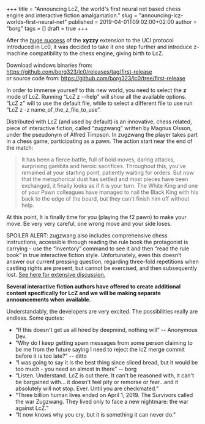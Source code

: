 +++
title = "Announcing LcZ, the world's first neural net based chess engine and interactive fiction amalgamation."
slug = "announcing-lcz-worlds-first-neural-net"
published = 2019-04-01T09:02:00+02:00
author = "borg"
tags = []
draft = true
+++

After the [huge success](https://discordapp.com/channels/425419482568196106/425419999096733706/500051417277530114)
of the **xyzzy** extension to the UCI protocol introduced in Lc0, it was
decided to take it one step further and introduce z-machine compatibility to
the chess engine, giving birth to LcZ.

Download windows binaries from:
<https://github.com/borg323/lc0/releases/tag/first-release>  
or source code from: <https://github.com/borg323/lc0/tree/first-release>

In order to immerse yourself to this new world, you need to select the **z**
mode of LcZ. Running “LcZ z --help” will show all the available options. 
“LcZ
z” will to use the default file, while to select a different file to use run
“LcZ z -z name_of_the_z_file_to_use”.

Distributed with LcZ (and used by default) is an innovative, chess related,
piece of interactive fiction, called “zugzwang” written by Magnus Olsson,
under the pseudonym of Alfred Timpson. In zugzwang the player takes part in a
chess game, participating as a pawn. The action start near the end of the
match:

> It has been a fierce battle, full of bold moves, daring attacks, surprising
> gambits and heroic sacrifices. Throughout this, you've remained at your
> starting point, patiently waiting for orders. But now that the metaphorical
> dust has settled and most pieces have been exchanged, it finally looks as if
> it is your turn. The White King and one of your Pawn colleagues have managed
> to nail the Black King with his back to the edge of the board, but they
> can't finish him off without help.

At this point, It is finally time for you (playing the f2 pawn) to make your
move. Be very very careful, one wrong move and your side loses.

SPOILER ALERT: zugzwang also includes comprehensive chess instructions,
accessible through reading the rule book the protagonist is carrying - use the
“inventory” command to see it and then “read the rule book” in true
interactive fiction style. Unfortunately, even this doesn’t answer our current
pressing question, regarding three-fold repetitions when castling rights are
present, but cannot be exercised, and then subsequently lost.
[See here for extensive discussion.](https://discordapp.com/channels/425419482568196106/438088534755377204/557614930015027220)

 **Several interactive fiction authors have offered to create additional
content specifically for LcZ and we will be making separate announcements when
available.**

Understandably, the developers are very excited. The possibilities really are
endless. Some quotes:

  * “If this doesn't get us all hired by deepmind, nothing will” -- 
Anonymous Dev.
  * “Why do I keep getting spam messages from some person claiming to be me 
from the future saying I need to reject the lcZ merge commit before it is too 
late?” -- ditto
  * “I was going to say it is the best thing since sliced bread, but it would 
be too much - you need an almost in there” -- borg
  * “Listen. Understand. LcZ is out there. It can't be reasoned with, it 
can't be bargained with... it doesn't feel pity or remorse or fear...and it 
absolutely will not stop. Ever. Until you are checkmated.”
  * “Three billion human lives ended on April 1, 2019. The Survivors called 
the war Zugzwang. They lived only to face a new nightmare: the war against 
LcZ.”
  * “It now knows why you cry, but it is something it can never do.”
